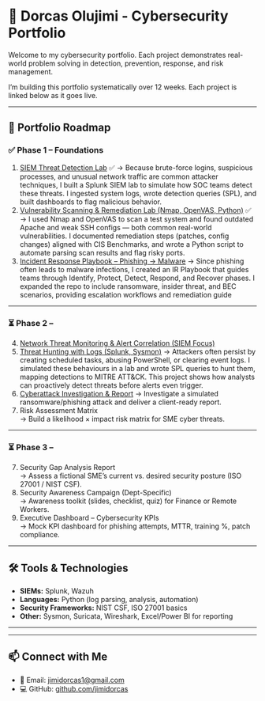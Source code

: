 # 🔐 Dorcas Olujimi - Cybersecurity Portfolio

Welcome to my cybersecurity portfolio. Each project demonstrates real-world problem solving in detection, prevention, response, and risk management.

I’m building this portfolio systematically over 12 weeks. Each project is linked below as it goes live.  

---

## 🚀 Portfolio Roadmap

### ✅ Phase 1 – Foundations 
1. [SIEM Threat Detection Lab](https://github.com/jimidorcas/siem-threat-detection-lab) ✅
   → Because brute-force logins, suspicious processes, and unusual network traffic are common attacker techniques, I built a Splunk SIEM lab to simulate how SOC teams detect these threats. I ingested system logs, wrote detection queries (SPL), and built dashboards to flag malicious behavior.
2. [Vulnerability Scanning & Remediation Lab (Nmap, OpenVAS, Python)](https://github.com/jimidorcas/vulnerability-scanning-lab) ✅
   → I used Nmap and OpenVAS to scan a test system and found outdated Apache and weak SSH configs — both common real-world vulnerabilities. I documented remediation steps (patches, config changes) aligned with CIS Benchmarks, and wrote a Python script to automate parsing scan results and flag risky ports. 
3. [Incident Response Playbook – Phishing → Malware](https://github.com/jimidorcas/incident-response-playbooks) 
   → Since phishing often leads to malware infections, I created an IR Playbook that guides teams through Identify, Protect, Detect, Respond, and Recover phases. I expanded the repo to include ransomware, insider threat, and BEC scenarios, providing escalation workflows and remediation guide  

---

### ⏳ Phase 2 – 
4. [Network Threat Monitoring & Alert Correlation (SIEM Focus)](https://github.com/jimidorcas/network-threat-monitoring)
5. [Threat Hunting with Logs (Splunk, Sysmon)]([link-coming-soon])
   → Attackers often persist by creating scheduled tasks, abusing PowerShell, or clearing event logs. I simulated these behaviours in a lab and wrote SPL queries to hunt them, mapping detections to MITRE ATT&CK. This project shows how analysts can proactively detect threats before alerts even trigger.  
6. [Cyberattack Investigation & Report](https://github.com/jimidorcas/ransomware-incident-response) 
   → Investigate a simulated ransomware/phishing attack and deliver a client-ready report.  
7. Risk Assessment Matrix  
   → Build a likelihood × impact risk matrix for SME cyber threats.  

---

### ⏳ Phase 3 – 
7. Security Gap Analysis Report  
   → Assess a fictional SME’s current vs. desired security posture (ISO 27001 / NIST CSF).  
8. Security Awareness Campaign (Dept-Specific)  
   → Awareness toolkit (slides, checklist, quiz) for Finance or Remote Workers.  
9. Executive Dashboard – Cybersecurity KPIs  
   → Mock KPI dashboard for phishing attempts, MTTR, training %, patch compliance.  

---

## 🛠️ Tools & Technologies
- **SIEMs:** Splunk, Wazuh  
- **Languages:** Python (log parsing, analysis, automation)  
- **Security Frameworks:** NIST CSF, ISO 27001 basics  
- **Other:** Sysmon, Suricata, Wireshark, Excel/Power BI for reporting  

---  

---

## 📫 Connect with Me
- 📧 Email: jimidorcas1@gmail.com  
- 💻 GitHub: [github.com/jimidorcas](https://github.com/jimidorcas)  



